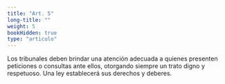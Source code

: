 ```yaml
---
title: "Art. 5"
long-title: ""
weight: 5
bookHidden: true
type: "articulo"
---
```


Los tribunales deben brindar una atención adecuada a quienes presenten peticiones o consultas ante ellos, otorgando siempre un trato digno y respetuoso. Una ley establecerá sus derechos y deberes.